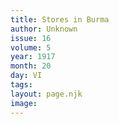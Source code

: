 ```yaml
---
title: Stores in Burma
author: Unknown
issue: 16
volume: 5
year: 1917
month: 20
day: VI
tags:
layout: page.njk
image:
---
```





